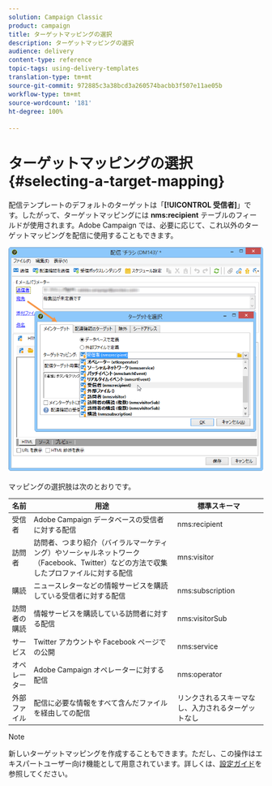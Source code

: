 ```yaml
---
solution: Campaign Classic
product: campaign
title: ターゲットマッピングの選択
description: ターゲットマッピングの選択
audience: delivery
content-type: reference
topic-tags: using-delivery-templates
translation-type: tm+mt
source-git-commit: 972885c3a38bcd3a260574bacbb3f507e11ae05b
workflow-type: tm+mt
source-wordcount: '181'
ht-degree: 100%

---
```



# ターゲットマッピングの選択{#selecting-a-target-mapping}

配信テンプレートのデフォルトのターゲットは「**[!UICONTROL 受信者]**」です。したがって、ターゲットマッピングには **nms:recipient** テーブルのフィールドが使用されます。Adobe Campaign では、必要に応じて、これ以外のターゲットマッピングを配信に使用することもできます。

![](assets/delivery_select_mapping.png)

マッピングの選択肢は次のとおりです。

| 名前 | 用途 | 標準スキーマ |
|---|---|---|
| 受信者 | Adobe Campaign データベースの受信者に対する配信 | nms:recipient |
| 訪問者 | 訪問者、つまり紹介（バイラルマーケティング）やソーシャルネットワーク（Facebook、Twitter）などの方法で収集したプロファイルに対する配信 | mns:visitor |
| 購読 | ニュースレターなどの情報サービスを購読している受信者に対する配信 | nms:subscription |
| 訪問者の購読 | 情報サービスを購読している訪問者に対する配信 | nms:visitorSub |
| サービス | Twitter アカウントや Facebook ページでの公開 | nms:service |
| オペレーター | Adobe Campaign オペレーターに対する配信 | nms:operator |
| 外部ファイル | 配信に必要な情報をすべて含んだファイルを経由しての配信 | リンクされるスキーマなし、入力されるターゲットなし |

>[!NOTE]
>
>新しいターゲットマッピングを作成することもできます。ただし、この操作はエキスパートユーザー向け機能として用意されています。詳しくは、[設定ガイド](../../configuration/using/target-mapping.md)を参照してください。

